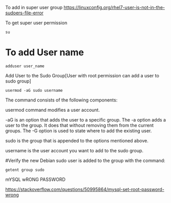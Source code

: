To add in super user group
https://linuxconfig.org/rhel7-user-is-not-in-the-sudoers-file-error


To get super user permission
```
su
```

# To add User name
```
adduser user_name
```
Add User to the Sudo Group[User with root permission can add a user to sudo group]
```
usermod -aG sudo username
```

The command consists of the following components:

usermod command modifies a user account.

-aG is an option that adds the user to a specific group. The -a option adds a user to the group. It does that without removing them from the current groups. The -G option is used to state where to add the existing user.

sudo is the group that is appended to the options mentioned above.

username is the user account you want to add to the sudo group.

#Verify the new Debian sudo user is added to the group with the command:
```
getent group sudo
```
mYSQL wRONG PASSWORD

https://stackoverflow.com/questions/50995864/mysql-set-root-password-wrong
